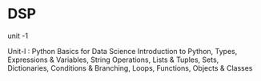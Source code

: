 # DSP
unit -1

Unit-I : Python Basics for Data Science
Introduction to Python, Types, Expressions & Variables, String Operations, Lists & Tuples, Sets, Dictionaries, Conditions & Branching, Loops, Functions, Objects & Classes
